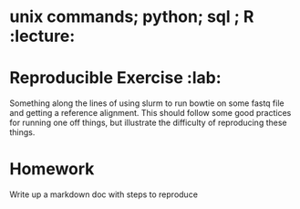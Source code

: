 # unix commands; python; sql ; R :lecture:

# Reproducible Exercise :lab:

<!-- TODO -->

Something along the lines of using slurm to run bowtie on some fastq file and
getting a reference alignment. This should follow some good practices for
running one off things, but illustrate the difficulty of reproducing these
things.

# Homework

Write up a markdown doc with steps to reproduce
